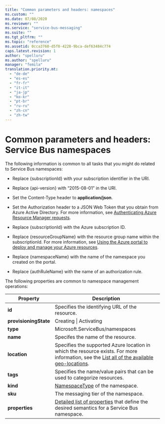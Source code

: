 ```yaml
---
title: "Common parameters and headers: namespaces"
ms.custom: ""
ms.date: 07/08/2020
ms.reviewer: ""
ms.service: "service-bus-messaging"
ms.suite: ""
ms.tgt_pltfrm: ""
ms.topic: "reference"
ms.assetid: 0cca3760-d5f0-4228-9bca-def63484c774
caps.latest.revision: 1
author: "spelluru"
ms.author: "spelluru"
manager: "femila"
translation.priority.mt: 
  - "de-de"
  - "es-es"
  - "fr-fr"
  - "it-it"
  - "ja-jp"
  - "ko-kr"
  - "pt-br"
  - "ru-ru"
  - "zh-cn"
  - "zh-tw"
---
```


# Common parameters and headers: Service Bus namespaces
  
The following information is common to all tasks that you might do related to Service Bus namespaces:  
  
-   Replace {subscriptionId} with your subscription identifier in the URI.  
  
-   Replace {api-version} with “2015-08-01” in the URI.  
  
-   Set the Content-Type header to **application/json**.  
  
-   Set the Authorization header to a JSON Web Token that you obtain from Azure Active Directory. For more information, see [Authenticating Azure Resource Manager requests](https://msdn.microsoft.com/library/dn790557.aspx).  
  
-   Replace {subscriptionId} with the Azure subscription ID.  
  
-   Replace {resourceGroupName} with the resource group name within the subscriptionId. For more information, see [Using the Azure portal to deploy and manage your Azure resources](https://azure.microsoft.com/documentation/articles/resource-group-portal/).  
  
-   Replace {namespaceName} with the name of the namespace you created on the portal.  
  
-   Replace {authRuleName} with the name of an authorization rule.  
  
 The following properties are common to namespace management operations:  
  
|Property|Description|  
|--------------|-----------------|  
|**id**|Specifies the identifying URL of the resource.|  
|**provisioningState**|Creating &#124; Activating|  
|**type**|Microsoft.ServiceBus/namespaces|  
|**name**|Specifes the name of the resource.|  
|**location**|Specifies the supported Azure location in which the resource exists. For more information, see the [List all of the available geo-locations](https://azure.microsoft.com/regions/).|  
|**tags**|Specifies the name/value pairs that can be used to categorize resources.|  
|**kind**|[NamespaceType](https://msdn.microsoft.com/library/azure/microsoft.servicebus.management.namespacetype.aspx) of the namespace.|  
|**sku**|The messaging tier of the namespace.|  
|**properties**|[Detailed list of properties](https://msdn.microsoft.com/library/azure/microsoft.servicebus.management.namespacedescription_properties.aspx) that define the desired semantics for a Service Bus namespace.|  
